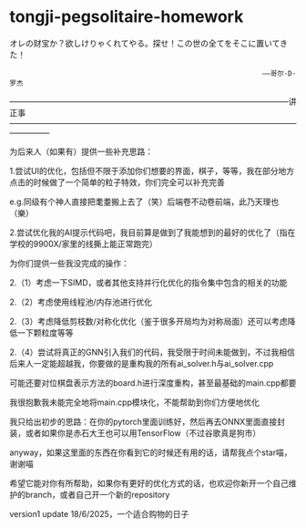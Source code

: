 # tongji-pegsolitaire-homework
オレの财宝か？欲しけりゃくれてやる。探せ！この世の全てをそこに置いてきた！

                                                                  ——哥尔·D·罗杰

———————————————————————————————————讲正事—————————————————————————————————————————

为后来人（如果有）提供一些补充思路：

1.尝试UI的优化，包括但不限于添加你们想要的界面，棋子，等等，我在部分地方点击的时候做了一个简单的粒子特效，你们完全可以补充完善

e.g.同级有个神人直接把耄耋搬上去了（笑）后端卷不动卷前端，此乃天理也（樂）

2.尝试优化我的AI提示代码吧，我目前算是做到了我能想到的最好的优化了（指在学校的9900X/家里的线撕上能正常跑完）

为你们提供一些我没完成的操作：

2.（1）考虑一下SIMD，或者其他支持并行化优化的指令集中包含的相关的功能

2.（2）考虑使用线程池/内存池进行优化

2.（3）考虑降低剪枝数/对称化优化（鉴于很多开局均为对称局面）还可以考虑降低一下颗粒度等等

2.（4）尝试将真正的GNN引入我们的代码，我受限于时间未能做到，不过我相信后来人一定能超越我，你要做的是重构我的所有ai_solver.h与ai_solver.cpp

可能还要对位棋盘表示方法的board.h进行深度重构，甚至最基础的main.cpp都要

我很抱歉我未能完全地将main.cpp模块化，不能帮助到你们方便地优化

我只给出初步的思路：在你的pytorch里面训练好，然后再去ONNX里面直接封装，或者如果你是赤石大王也可以用TensorFlow（不过谷歌真是狗市）

anyway，如果这里面的东西在你看到它的时候还有用的话，请帮我点个star喵，谢谢喵

希望它能对你有所帮助，如果你有更好的优化方式的话，也欢迎你新开一个自己维护的branch，或者自己开一个新的repository

version1 update 18/6/2025，一个适合购物的日子
